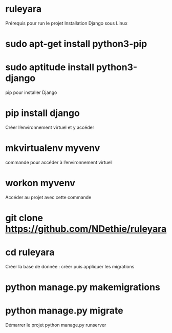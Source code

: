 # ruleyara
Prérequis pour  run  le projet
Installation Django sous Linux
# sudo apt-get install python3-pip
# sudo aptitude install python3-django

pip pour installer Django
# pip install django

Créer l’environnement virtuel et y accéder
# mkvirtualenv myvenv



commande pour accéder à l’environnement virtuel 
# workon myvenv


Accéder au projet avec cette commande
# git clone https://github.com/NDethie/ruleyara
# cd ruleyara

Créer la base de donnée : créer puis appliquer les migrations
# python manage.py makemigrations
# python manage.py migrate

Démarrer le projet
python manage.py runserver
